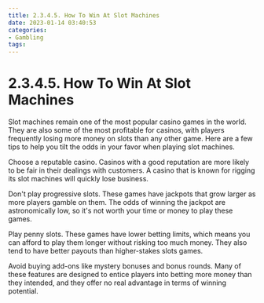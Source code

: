 ```yaml
---
title: 2.3.4.5. How To Win At Slot Machines
date: 2023-01-14 03:40:53
categories:
- Gambling
tags:
---
```



# 2.3.4.5. How To Win At Slot Machines

Slot machines remain one of the most popular casino games in the world. They are also some of the most profitable for casinos, with players frequently losing more money on slots than any other game. Here are a few tips to help you tilt the odds in your favor when playing slot machines.

Choose a reputable casino. Casinos with a good reputation are more likely to be fair in their dealings with customers. A casino that is known for rigging its slot machines will quickly lose business.

Don't play progressive slots. These games have jackpots that grow larger as more players gamble on them. The odds of winning the jackpot are astronomically low, so it's not worth your time or money to play these games.

Play penny slots. These games have lower betting limits, which means you can afford to play them longer without risking too much money. They also tend to have better payouts than higher-stakes slots games.

Avoid buying add-ons like mystery bonuses and bonus rounds. Many of these features are designed to entice players into betting more money than they intended, and they offer no real advantage in terms of winning potential.